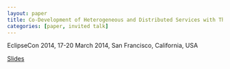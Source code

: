 ```yaml
---
layout: paper
title: Co-Development of Heterogeneous and Distributed Services with ThingML
categories: [paper, invited talk]
---
```


EclipseCon 2014, 17-20 March 2014, San Francisco, California, USA

[Slides](https://speakerdeck.com/player/409fe2808f8d01317de41e8cfc450540?#) 
